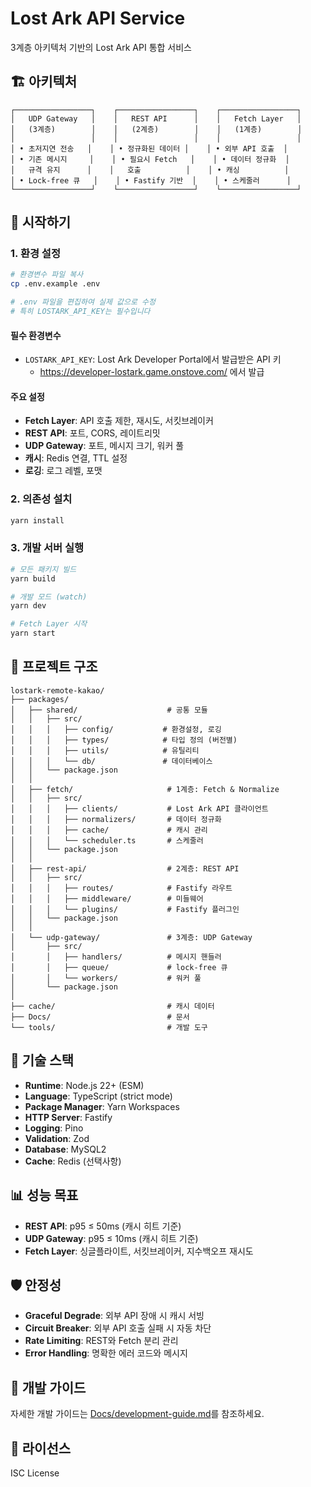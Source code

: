 # Lost Ark API Service

3계층 아키텍처 기반의 Lost Ark API 통합 서비스

## 🏗️ 아키텍처

```
┌─────────────────┐    ┌─────────────────┐    ┌─────────────────┐
│   UDP Gateway   │    │   REST API      │    │   Fetch Layer   │
│   (3계층)        │    │   (2계층)        │    │   (1계층)        │
│                 │    │                 │    │                 │
│ • 초저지연 전송   │    │ • 정규화된 데이터 │    │ • 외부 API 호출  │
│ • 기존 메시지     │    │ • 필요시 Fetch   │    │ • 데이터 정규화  │
│   규격 유지      │    │   호출          │    │ • 캐싱          │
│ • Lock-free 큐   │    │ • Fastify 기반  │    │ • 스케줄러      │
└─────────────────┘    └─────────────────┘    └─────────────────┘
```

## 🚀 시작하기

### 1. 환경 설정

```bash
# 환경변수 파일 복사
cp .env.example .env

# .env 파일을 편집하여 실제 값으로 수정
# 특히 LOSTARK_API_KEY는 필수입니다
```

#### 필수 환경변수

- `LOSTARK_API_KEY`: Lost Ark Developer Portal에서 발급받은 API 키
  - https://developer-lostark.game.onstove.com/ 에서 발급

#### 주요 설정

- **Fetch Layer**: API 호출 제한, 재시도, 서킷브레이커
- **REST API**: 포트, CORS, 레이트리밋
- **UDP Gateway**: 포트, 메시지 크기, 워커 풀
- **캐시**: Redis 연결, TTL 설정
- **로깅**: 로그 레벨, 포맷

### 2. 의존성 설치

```bash
yarn install
```

### 3. 개발 서버 실행

```bash
# 모든 패키지 빌드
yarn build

# 개발 모드 (watch)
yarn dev

# Fetch Layer 시작
yarn start
```

## 📁 프로젝트 구조

```
lostark-remote-kakao/
├── packages/
│   ├── shared/                    # 공통 모듈
│   │   ├── src/
│   │   │   ├── config/           # 환경설정, 로깅
│   │   │   ├── types/            # 타입 정의 (버전별)
│   │   │   ├── utils/            # 유틸리티
│   │   │   └── db/               # 데이터베이스
│   │   └── package.json
│   │
│   ├── fetch/                     # 1계층: Fetch & Normalize
│   │   ├── src/
│   │   │   ├── clients/           # Lost Ark API 클라이언트
│   │   │   ├── normalizers/       # 데이터 정규화
│   │   │   ├── cache/             # 캐시 관리
│   │   │   └── scheduler.ts       # 스케줄러
│   │   └── package.json
│   │
│   ├── rest-api/                  # 2계층: REST API
│   │   ├── src/
│   │   │   ├── routes/            # Fastify 라우트
│   │   │   ├── middleware/        # 미들웨어
│   │   │   └── plugins/           # Fastify 플러그인
│   │   └── package.json
│   │
│   └── udp-gateway/               # 3계층: UDP Gateway
│       ├── src/
│       │   ├── handlers/          # 메시지 핸들러
│       │   ├── queue/             # lock-free 큐
│       │   └── workers/           # 워커 풀
│       └── package.json
│
├── cache/                         # 캐시 데이터
├── Docs/                          # 문서
└── tools/                         # 개발 도구
```

## 🔧 기술 스택

- **Runtime**: Node.js 22+ (ESM)
- **Language**: TypeScript (strict mode)
- **Package Manager**: Yarn Workspaces
- **HTTP Server**: Fastify
- **Logging**: Pino
- **Validation**: Zod
- **Database**: MySQL2
- **Cache**: Redis (선택사항)

## 📊 성능 목표

- **REST API**: p95 ≤ 50ms (캐시 히트 기준)
- **UDP Gateway**: p95 ≤ 10ms (캐시 히트 기준)
- **Fetch Layer**: 싱글플라이트, 서킷브레이커, 지수백오프 재시도

## 🛡️ 안정성

- **Graceful Degrade**: 외부 API 장애 시 캐시 서빙
- **Circuit Breaker**: 외부 API 호출 실패 시 자동 차단
- **Rate Limiting**: REST와 Fetch 분리 관리
- **Error Handling**: 명확한 에러 코드와 메시지

## 📝 개발 가이드

자세한 개발 가이드는 [Docs/development-guide.md](Docs/development-guide.md)를 참조하세요.

## 📄 라이선스

ISC License
